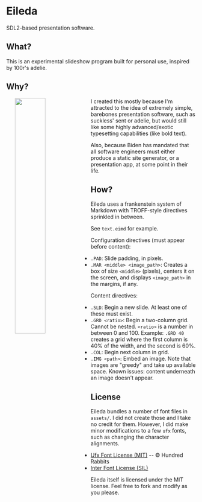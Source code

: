# Eileda

SDL2-based presentation software.

## What?

This is an experimental slideshow program built for personal use, inspired by
100r's adelie.

## Why?

<img align="right" width="40%" style="float: left; padding-left: 20px" src="https://0x0.st/XwQE.gif" />

I created this mostly because I'm attracted to the idea of extremely simple,
barebones presentation software, such as suckless' sent or adelie, but would
still like some highly advanced/exotic typesetting capabilities (like bold
text).

Also, because Biden has mandated that all software engineers must either produce
a static site generator, or a presentation app, at some point in their life.

## How?

Eileda uses a frankenstein system of Markdown with TROFF-style directives
sprinkled in between.

See `text.eimd` for example.

Configuration directives (must appear before content):

- `.PAD`: Slide padding, in pixels.
- `.MAR <middle> <image_path>`: Creates a box of size `<middle>` (pixels),
  centers it on the screen, and displays `<image_path>` in the margins, if any.

Content directives:

- `.SLD`: Begin a new slide. At least one of these must exist.
- `.GRD <ratio>`: Begin a two-column grid. Cannot be nested. `<ratio>` is a
  number in between 0 and 100. Example: `.GRD 40` creates a grid where the first
  column is 40% of the width, and the second is 60%.
- `.COL`: Begin next column in grid.
- `.IMG <path>`: Embed an image. Note that images are "greedy" and take up
  available space. Known issues: content underneath an image doesn't appear.

## License

Eileda bundles a number of font files in `assets/`. I did not create those and I
take no credit for them. However, I did make minor modifications to a few `ufx`
fonts, such as changing the character alignments.

- [Ufx Font License (MIT)](https://git.sr.ht/~rabbits/turye/tree/main/item/LICENSE)
  -- © Hundred Rabbits
- [Inter Font License (SIL)](https://github.com/rsms/inter/blob/master/LICENSE.txt)

Eileda itself is licensed under the MIT license. Feel free to fork and modify as
you please.
